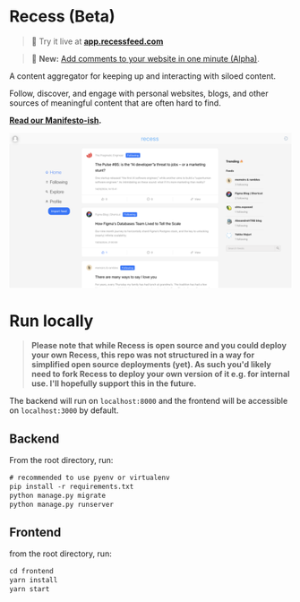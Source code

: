 # Recess (Beta)

> 🔗 Try it live at **[app.recessfeed.com](https://app.recessfeed.com)**

> 🎉 **New:** [Add comments to your website in one minute (Alpha)](https://github.com/yakkomajuri/recess-comments-snippet/tree/main?tab=readme-ov-file#recess-comments-widget-alpha).

A content aggregator for keeping up and interacting with siloed content.

Follow, discover, and engage with personal websites, blogs, and other sources of meaningful content that are often hard to find.

**[Read our Manifesto-ish](manifesto-ish.md).**

![Recess screenshot](recess.png)

# Run locally

> **Please note that while Recess is open source and you could deploy your own Recess, this repo was not structured in a way for simplified open source deployments (yet). As such you'd likely need to fork Recess to deploy your own version of it e.g. for internal use. I'll hopefully support this in the future.**

The backend will run on `localhost:8000` and the frontend will be accessible on `localhost:3000` by default.

## Backend

From the root directory, run:

```shell
# recommended to use pyenv or virtualenv
pip install -r requirements.txt
python manage.py migrate
python manage.py runserver
```

## Frontend

from the root directory, run:

```shell
cd frontend
yarn install
yarn start
```

